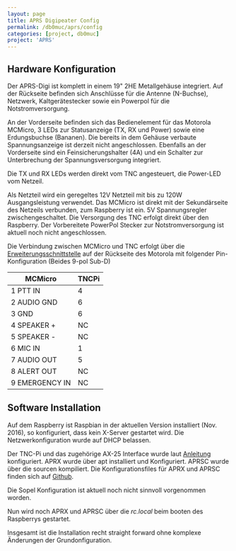 ```yaml
---
layout: page
title: APRS Digipeater Config
permalink: /db0muc/aprs/config
categories: [project, db0muc]
project: 'APRS'
---
```


## Hardware Konfiguration

Der APRS-Digi ist komplett in einem 19" 2HE Metallgehäuse integriert. Auf der Rückseite befinden sich Anschlüsse für die Antenne (N-Buchse), Netzwerk, Kaltgerätestecker sowie ein Powerpol für die Notstromversorgung.

An der Vorderseite befinden sich das Bedienelement für das Motorola MCMicro, 3 LEDs zur Statusanzeige (TX, RX und Power) sowie eine Erdungsbuchse (Bananen). Die bereits in dem Gehäuse verbaute Spannungsanzeige ist derzeit nicht angeschlossen.
Ebenfalls an der Vorderseite sind ein Feinsicherungshalter (4A) und ein Schalter zur Unterbrechung der Spannungsversorgung integriert.

Die TX und RX LEDs werden direkt vom TNC angesteuert, die Power-LED vom Netzeil. 

Als Netzteil wird ein geregeltes 12V Netzteil mit bis zu 120W Ausgangsleistung verwendet. Das MCMicro ist direkt mit der Sekundärseite des Netzeils verbunden, zum Raspberry ist ein. 5V Spannungsregler zwischengeschaltet.
Die Versorgung des TNC erfolgt direkt über den Raspberry. Der Vorbereitete PowerPol Stecker zur Notstromversorgung ist aktuell noch nicht angeschlossen.

Die Verbindung zwischen MCMicro und TNC erfolgt über die [Erweiterungsschnittstelle](http://www.batlabs.com/micro.html) auf der Rückseite des Motorola mit folgender Pin-Konfiguration (Beides 9-pol Sub-D)

| MCMicro        | TNCPi | 
| -------------- | ----- |
| 1 PTT IN       | 4     |
| 2 AUDIO GND    | 6     |
| 3 GND          | 6     |
| 4 SPEAKER +    | NC    |
| 5 SPEAKER -    | NC    |
| 6 MIC IN       | 1     |
| 7 AUDIO OUT    | 5     |
| 8 ALERT OUT    | NC    |
| 9 EMERGENCY IN | NC    |

## Software Installation

Auf dem Raspberry ist Raspbian in der aktuellen Version installiert (Nov. 2016), so konfiguriert, dass kein X-Server gestartet wird.
Die Netzwerkonfiguration wurde auf DHCP belassen.

Der TNC-Pi und das zugehörige AX-25 Interface wurde laut [Anleitung](http://tnc-x.com/TNCPi.pdf) konfiguriert.
APRX wurde über apt installiert und Konfiguriert.
APRSC wurde über die sourcen kompiliert.
Die Konfigurationsfiles für APRX und APRSC finden sich auf [Github](https://github.com/dl0muc/db0muc_digipeater/tree/master/aprs).

Die Sopel Konfiguration ist aktuell noch nicht sinnvoll vorgenommen worden.

Nun wird noch APRX und APRSC über die *rc.local* beim booten des Raspberrys gestartet.

Insgesamt ist die Installation recht straight forward ohne komplexe Änderungen der Grundonfiguration.
